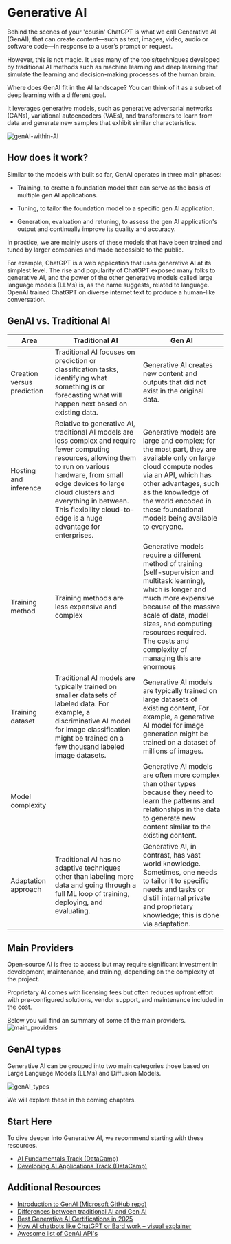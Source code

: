 # Generative AI

Behind the scenes of your 'cousin' ChatGPT is what we call Generative AI (GenAI), that can create  content—such as text, images, video, audio or software code—in response to a user’s prompt or request.

However, this is not magic. It uses many of the tools/techniques developed by traditional AI methods such as machine learning and deep learning that simulate the learning and decision-making processes of the human brain. 

Where does GenAI fit in the AI landscape? You can think of it as a subset of deep learning with a different goal. 

It leverages generative models, such as generative adversarial networks (GANs), variational autoencoders (VAEs), and transformers to learn from data and generate new samples that exhibit similar characteristics. 

![genAI-within-AI](https://substackcdn.com/image/fetch/f_auto,q_auto:good,fl_progressive:steep/https%3A%2F%2Fsubstack-post-media.s3.amazonaws.com%2Fpublic%2Fimages%2F6a64c9fb-afaf-46d7-aabc-ca34adb17649_1600x1200.png)


## How does it work?
Similar to the models with built so far, GenAI operates in three main phases:

- Training, to create a foundation model that can serve as the basis of multiple gen AI applications. 

- Tuning, to tailor the foundation model to a specific gen AI application.

- Generation, evaluation and retuning, to assess the gen AI application's output and continually improve its quality and accuracy.

In practice, we are mainly users of these models that have been trained and tuned by larger companies and made accessible to the public.

For example, ChatGPT is a web application that uses generative AI at its simplest level. The rise and popularity of ChatGPT exposed many folks to generative AI, and the power of the other generative models called large language models (LLMs) is, as the name suggests, related to language. OpenAI trained ChatGPT on diverse internet text to produce a human-like conversation.

## GenAI vs. Traditional AI

|Area| Traditional AI| Gen AI 
|---|---|---|
Creation versus prediction|Traditional AI focuses on prediction or classification tasks, identifying what something is or forecasting what will happen next based on existing data. |Generative AI creates new content and outputs that did not exist in the original data.
|Hosting and inference| Relative to generative AI, traditional AI models are less complex and require fewer computing resources, allowing them to run on various hardware, from small edge devices to large cloud clusters and everything in between. This flexibility cloud-to-edge is a huge advantage for enterprises. |Generative models are large and complex; for the most part, they are available only on large cloud compute nodes via an API, which has other advantages, such as the knowledge of the world encoded in these foundational models being available to everyone. |
|Training method| Training methods are less expensive and complex |Generative models require a different method of training (self-supervision and multitask learning), which is longer and much more expensive because of the massive scale of data, model sizes, and computing resources required. The costs and complexity of managing this are enormous|
|Training dataset|  Traditional AI models are typically trained on smaller datasets of labeled data. For example, a discriminative AI model for image classification might be trained on a few thousand labeled image datasets.| Generative AI models are typically trained on large datasets of existing content, For example, a generative AI model for image generation might be trained on a dataset of millions of images. 
|Model complexity| |Generative AI models are often more complex than other types because they need to learn the patterns and relationships in the data to generate new content similar to the existing content.
|Adaptation approach|Traditional AI has no adaptive techniques other than labeling more data and going through a full ML loop of training, deploying, and evaluating. |Generative AI, in contrast, has vast world knowledge. Sometimes, one needs to tailor it to specific needs and tasks or distill internal private and proprietary knowledge; this is done via adaptation.|

## Main Providers
Open-source AI is free to access but may require significant investment in development, maintenance, and training, depending on the complexity of the project. 

Proprietary AI comes with licensing fees but often reduces upfront effort with pre-configured solutions, vendor support, and maintenance included in the cost.

Below you will find an summary of some of the main providers.
![main_providers](https://i2.wp.com/miro.medium.com/v2/resize:fit:700/1*y0mHowsazTM_Q94tlmG5RQ.png?w=700&resize=700,366&ssl=1)


## GenAI types
Generative AI can be grouped into two main categories those based on Large Language Models (LLMs) and Diffusion Models.

![genAI_types](./assets/genai_types.png)

We will explore these in the coming chapters.

## Start Here 
To dive deeper into Generative AI, we recommend starting with these resources.

- [AI Fundamentals Track (DataCamp)](https://app.datacamp.com/learn/skill-tracks/ai-fundamentals)
- [Developing AI Applications Track (DataCamp)](https://app.datacamp.com/learn/skill-tracks/developing-ai-applications)


## Additional Resources 
- [Introduction to GenAI (Microsoft GitHub repo)](https://github.com/microsoft/generative-ai-for-beginners/blob/main/01-introduction-to-genai/README.md)
- [Differences between traditional AI and Gen AI](https://www.geeksforgeeks.org/difference-between-generative-ai-and-traditional-ai/)
- [Best Generative AI Certifications in 2025](https://www.new.datacamp.com/blog/ai-certification)
- [How AI chatbots like ChatGPT or Bard work – visual explainer](https://www.theguardian.com/technology/ng-interactive/2023/nov/01/how-ai-chatbots-like-chatgpt-or-bard-work-visual-explainer)
- [Awesome list of GenAI API's](https://github.com/foss42/awesome-generative-ai-apis)
